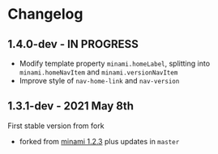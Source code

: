 Changelog
=========


1.4.0-dev - IN PROGRESS
-----------------------
+ Modify template property `minami.homeLabel`, splitting into `minami.homeNavItem` and `minami.versionNavItem`
+ Improve style of `nav-home-link` and `nav-version`


1.3.1-dev - 2021 May 8th
------------------------
First stable version from fork
+ forked from [minami 1.2.3](https://github.com/nijikokun/minami/releases/tag/v1.2.3) plus updates in `master`

